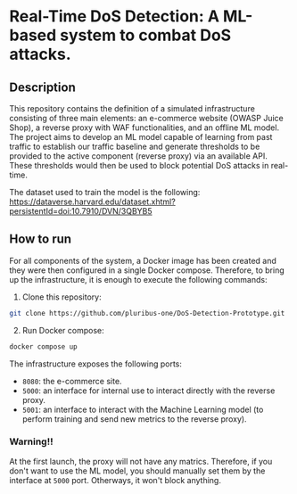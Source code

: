# Real-Time DoS Detection: A ML-based system to combat DoS attacks.

## Description
This repository contains the definition of a simulated infrastructure consisting of three main elements: an e-commerce website (OWASP Juice Shop), a reverse proxy with WAF functionalities, and an offline ML model. The project aims to develop an ML model capable of learning from past traffic to establish our traffic baseline and generate thresholds to be provided to the active component (reverse proxy) via an available API. These thresholds would then be used to block potential DoS attacks in real-time.

The dataset used to train the model is the following: https://dataverse.harvard.edu/dataset.xhtml?persistentId=doi:10.7910/DVN/3QBYB5

## How to run
For all components of the system, a Docker image has been created and they were then configured in a single Docker compose.
Therefore, to bring up the infrastructure, it is enough to execute the following commands:

1. Clone this repository:
```bash
git clone https://github.com/pluribus-one/DoS-Detection-Prototype.git
```
2. Run Docker compose:

``` bash
docker compose up 
```

The infrastructure exposes the following ports:
* `8080`: the e-commerce site.
* `5000`: an interface for internal use to interact directly with the reverse proxy.
* `5001`: an interface to interact with the Machine Learning model (to perform training and send new metrics to the reverse proxy).

### Warning!!

At the first launch, the proxy will not have any matrics. Therefore, if you don't want to use the ML model, you should manually set them by the interface at `5000` port. Otherways, it won't block anything.





